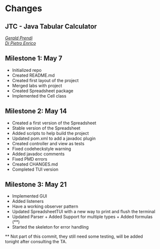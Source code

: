 # Changes
## JTC - Java Tabular Calculator

[*Gerald Prendi*](https://github.com/GPrendi30)  
[*Di Pietro Enrico*](https://github.com/dipiee)

## Milestone 1: May 7
* Initialized repo
* Created README.md
* Created first layout of the project
* Merged labs with project
* Created Spreadsheet package
* Implemented the Cell class

## Milestone 2: May 14
* Created a first version of the Spreadsheet
* Stable version of the Spreadsheet
* Added scripts to help build the project
* Updated pom.xml to add a javadoc plugin
* Created controller and view as tests
* Fixed codeheckstyle warning
* Added javadoc comments
* Fixed PMD errors
* Created CHANGES.md
* Completed TUI version


## Milestone 3: May 21
* Implemented GUI
* Added listeners
* Have a working observer pattern
* Updated SpreadsheetTUI with a new way to print and flush the terminal
* Updated Parser + Added Support for multiple types + Added formulas (**)
* Started the skeleton for error handling


** Not part of this commit, they still need some testing, will be added tonight after consulting the TA.

